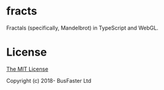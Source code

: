 # fracts

Fractals (specifically, Mandelbrot) in TypeScript and WebGL.

# License

[The MIT License](https://raw.githubusercontent.com/charto/fracts/master/LICENSE)

Copyright (c) 2018- BusFaster Ltd
